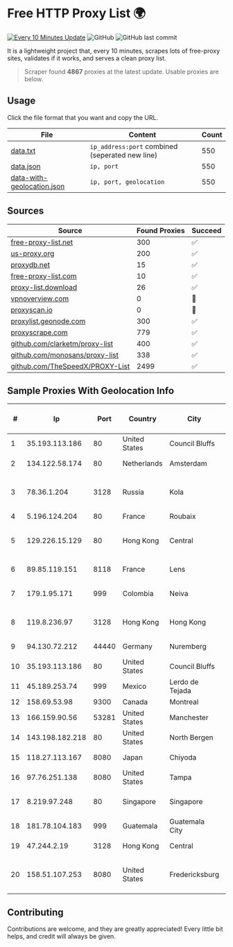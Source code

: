 
# Free HTTP Proxy List 🌍

[![Every 10 Minutes Update](https://github.com/mertguvencli/http-proxy-list/actions/workflows/main.yml/badge.svg?branch=main)](https://github.com/mertguvencli/http-proxy-list/actions/workflows/main.yml)
![GitHub](https://img.shields.io/github/license/mertguvencli/http-proxy-list)
![GitHub last commit](https://img.shields.io/github/last-commit/mertguvencli/http-proxy-list)

It is a lightweight project that, every 10 minutes, scrapes lots of free-proxy sites, validates if it works, and serves a clean proxy list.


> Scraper found **4867** proxies at the latest update. Usable proxies are below.

## Usage

Click the file format that you want and copy the URL.


|File|Content|Count|
|----|-------|-----|
|[data.txt](https://raw.githubusercontent.com/mertguvencli/http-proxy-list/main/proxy-list/data.txt)|`ip_address:port` combined (seperated new line)|550|
|[data.json](https://raw.githubusercontent.com/mertguvencli/http-proxy-list/main/proxy-list/data.json)|`ip, port`|550|
|[data-with-geolocation.json](https://raw.githubusercontent.com/mertguvencli/http-proxy-list/main/proxy-list/data-with-geolocation.json)|`ip, port, geolocation`|550|

## Sources

|Source|Found Proxies|Succeed|
|------|-------------|-------|
|[free-proxy-list.net](https://free-proxy-list.net)|300|✅|
|[us-proxy.org](https://www.us-proxy.org)|200|✅|
|[proxydb.net](http://proxydb.net)|15|✅|
|[free-proxy-list.com](https://free-proxy-list.com/?page=&port=&type%5B%5D=http&type%5B%5D=https&up_time=0&search=Search)|10|✅|
|[proxy-list.download](https://www.proxy-list.download/HTTP)|26|✅|
|[vpnoverview.com](https://vpnoverview.com/privacy/anonymous-browsing/free-proxy-servers)|0|🚫|
|[proxyscan.io](https://www.proxyscan.io)|0|🚫|
|[proxylist.geonode.com](https://proxylist.geonode.com/api/proxy-list?limit=300&page=1&sort_by=lastChecked&sort_type=desc&protocols=http,https)|300|✅|
|[proxyscrape.com](https://api.proxyscrape.com/v2/?request=displayproxies&protocol=http&timeout=10000&country=all&ssl=all&anonymity=all)|779|✅|
|[github.com/clarketm/proxy-list](https://raw.githubusercontent.com/clarketm/proxy-list/master/proxy-list-raw.txt)|400|✅|
|[github.com/monosans/proxy-list](https://raw.githubusercontent.com/monosans/proxy-list/main/proxies/http.txt)|338|✅|
|[github.com/TheSpeedX/PROXY-List](https://raw.githubusercontent.com/TheSpeedX/PROXY-List/master/http.txt)|2499|✅|


## Sample Proxies With Geolocation Info

|#|Ip|Port|Country|City|Internet Service Provider|
|-|--|----|-------|----|-------------------------|
|1|35.193.113.186|80|United States|Council Bluffs|Google LLC|
|2|134.122.58.174|80|Netherlands|Amsterdam|DigitalOcean, LLC|
|3|78.36.1.204|3128|Russia|Kola|PJSC "Rostelecom" North-West region|
|4|5.196.124.204|80|France|Roubaix|OVH SAS|
|5|129.226.15.129|80|Hong Kong|Central|Tencent Cloud Computing (Beijing) Co|
|6|89.85.119.151|8118|France|Lens|Bouygues Telecom ISP|
|7|179.1.95.171|999|Colombia|Neiva|InterNexa Global Network|
|8|119.8.236.97|3128|Hong Kong|Hong Kong|Huawei International Pte. Ltd.|
|9|94.130.72.212|44440|Germany|Nuremberg|Hetzner Online GmbH|
|10|35.193.113.186|80|United States|Council Bluffs|Google LLC|
|11|45.189.253.74|999|Mexico|Lerdo de Tejada|Wantelco SAS de CV|
|12|158.69.53.98|9300|Canada|Montreal|OVH SAS|
|13|166.159.90.56|53281|United States|Manchester|Verizon Business|
|14|143.198.182.218|80|United States|North Bergen|DigitalOcean, LLC|
|15|118.27.113.167|8080|Japan|Chiyoda|GMO Internet, Inc.|
|16|97.76.251.138|8080|United States|Tampa|Spectrum|
|17|8.219.97.248|80|Singapore|Singapore|Alibaba (US) Technology Co., Ltd.|
|18|181.78.104.183|999|Guatemala|Guatemala City|Ufinet Panama S.A.|
|19|47.244.2.19|3128|Hong Kong|Central|Alibaba.com LLC|
|20|158.51.107.253|8080|United States|Fredericksburg|4 ip Technology and Media, LLC|



## Contributing

Contributions are welcome, and they are greatly appreciated! Every
little bit helps, and credit will always be given.

